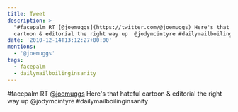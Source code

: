 ```yaml
---
title: Tweet
description: >-
  "#facepalm RT [@joemuggs](https://twitter.com/@joemuggs) Here's that hateful
  cartoon & editorial the right way up  @jodymcintyre #dailymailboilinginsanity"
date: '2010-12-14T13:12:27+00:00'
mentions:
  - '@joemuggs'
tags:
  - facepalm
  - dailymailboilinginsanity
---
```

#facepalm RT [@joemuggs](https://twitter.com/@joemuggs) Here's that hateful cartoon & editorial the right way up  @jodymcintyre #dailymailboilinginsanity
